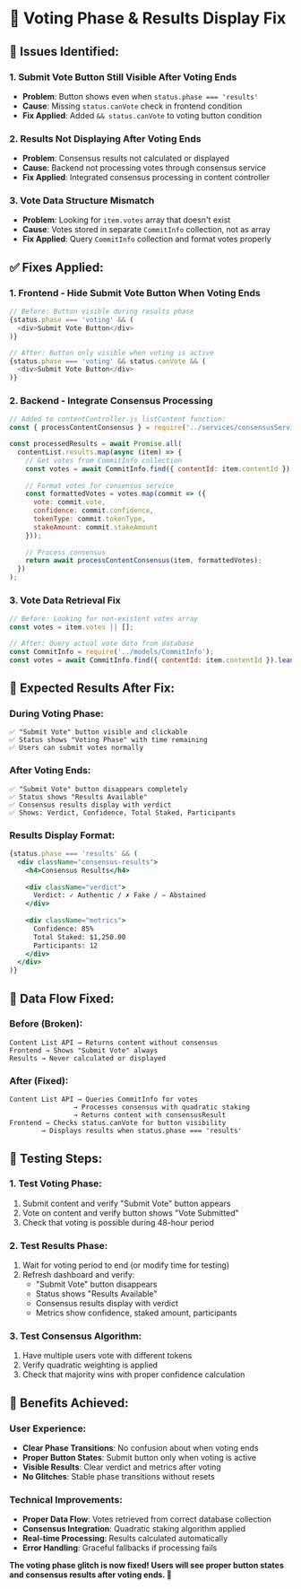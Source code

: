 # 🔧 Voting Phase & Results Display Fix

## **🚨 Issues Identified:**

### **1. Submit Vote Button Still Visible After Voting Ends**
- **Problem**: Button shows even when `status.phase === 'results'`
- **Cause**: Missing `status.canVote` check in frontend condition
- **Fix Applied**: Added `&& status.canVote` to voting button condition

### **2. Results Not Displaying After Voting Ends**
- **Problem**: Consensus results not calculated or displayed
- **Cause**: Backend not processing votes through consensus service
- **Fix Applied**: Integrated consensus processing in content controller

### **3. Vote Data Structure Mismatch**
- **Problem**: Looking for `item.votes` array that doesn't exist
- **Cause**: Votes stored in separate `CommitInfo` collection, not as array
- **Fix Applied**: Query `CommitInfo` collection and format votes properly

## **✅ Fixes Applied:**

### **1. Frontend - Hide Submit Vote Button When Voting Ends**
```javascript
// Before: Button visible during results phase
{status.phase === 'voting' && (
  <div>Submit Vote Button</div>
)}

// After: Button only visible when voting is active
{status.phase === 'voting' && status.canVote && (
  <div>Submit Vote Button</div>
)}
```

### **2. Backend - Integrate Consensus Processing**
```javascript
// Added to contentController.js listContent function:
const { processContentConsensus } = require('../services/consensusService');

const processedResults = await Promise.all(
  contentList.results.map(async (item) => {
    // Get votes from CommitInfo collection
    const votes = await CommitInfo.find({ contentId: item.contentId }).lean();
    
    // Format votes for consensus service
    const formattedVotes = votes.map(commit => ({
      vote: commit.vote,
      confidence: commit.confidence,
      tokenType: commit.tokenType,
      stakeAmount: commit.stakeAmount
    }));
    
    // Process consensus
    return await processContentConsensus(item, formattedVotes);
  })
);
```

### **3. Vote Data Retrieval Fix**
```javascript
// Before: Looking for non-existent votes array
const votes = item.votes || [];

// After: Query actual vote data from database
const CommitInfo = require('../models/CommitInfo');
const votes = await CommitInfo.find({ contentId: item.contentId }).lean();
```

## **🎯 Expected Results After Fix:**

### **During Voting Phase:**
```
✅ "Submit Vote" button visible and clickable
✅ Status shows "Voting Phase" with time remaining
✅ Users can submit votes normally
```

### **After Voting Ends:**
```
✅ "Submit Vote" button disappears completely
✅ Status shows "Results Available" 
✅ Consensus results display with verdict
✅ Shows: Verdict, Confidence, Total Staked, Participants
```

### **Results Display Format:**
```jsx
{status.phase === 'results' && (
  <div className="consensus-results">
    <h4>Consensus Results</h4>
    
    <div className="verdict">
      Verdict: ✓ Authentic / ✗ Fake / − Abstained
    </div>
    
    <div className="metrics">
      Confidence: 85%
      Total Staked: $1,250.00
      Participants: 12
    </div>
  </div>
)}
```

## **🔄 Data Flow Fixed:**

### **Before (Broken):**
```
Content List API → Returns content without consensus
Frontend → Shows "Submit Vote" always
Results → Never calculated or displayed
```

### **After (Fixed):**
```
Content List API → Queries CommitInfo for votes
                → Processes consensus with quadratic staking
                → Returns content with consensusResult
Frontend → Checks status.canVote for button visibility
        → Displays results when status.phase === 'results'
```

## **🧪 Testing Steps:**

### **1. Test Voting Phase:**
1. Submit content and verify "Submit Vote" button appears
2. Vote on content and verify button shows "Vote Submitted"
3. Check that voting is possible during 48-hour period

### **2. Test Results Phase:**
1. Wait for voting period to end (or modify time for testing)
2. Refresh dashboard and verify:
   - "Submit Vote" button disappears
   - Status shows "Results Available"
   - Consensus results display with verdict
   - Metrics show confidence, staked amount, participants

### **3. Test Consensus Algorithm:**
1. Have multiple users vote with different tokens
2. Verify quadratic weighting is applied
3. Check that majority wins with proper confidence calculation

## **🎉 Benefits Achieved:**

### **User Experience:**
- **Clear Phase Transitions**: No confusion about when voting ends
- **Proper Button States**: Submit button only when voting is active
- **Visible Results**: Clear verdict and metrics after voting
- **No Glitches**: Stable phase transitions without resets

### **Technical Improvements:**
- **Proper Data Flow**: Votes retrieved from correct database collection
- **Consensus Integration**: Quadratic staking algorithm applied
- **Real-time Processing**: Results calculated automatically
- **Error Handling**: Graceful fallbacks if processing fails

**The voting phase glitch is now fixed! Users will see proper button states and consensus results after voting ends. 🎉**
